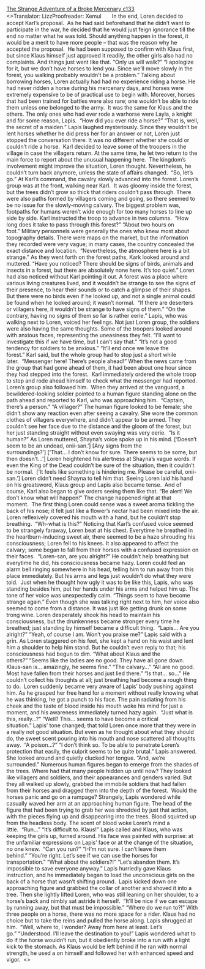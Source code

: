 [The Strange Adventure of a Broke Mercenary c133](https://www.divinedaolibrary.com/the-strange-adventure-of-a-broke-mercenary-chapter-133-from-acceptance-to-chaos/)
<br/><<Previous Chapter Index Next Chapter>>Translator: LizzProofreader: Xemul　　In the end, Loren decided to accept Karl’s proposal.  As he had said beforehand that he didn’t want to participate in the war, he decided that he would just feign ignorance till the end no matter what he was told. Should anything happen in the forest, it would be a merit to have more people – that was the reason why he accepted the proposal.  He had been supposed to confirm with Klaus first, but since Klaus himself just approved it readily, the other girls also had no complaints. And things just went like that. “Only us will walk?” “I apologize for it, but we don’t have horses to lend you. Since we’ll move slowly in the forest, you walking probably wouldn’t be a problem.” Talking about borrowing horses, Loren actually had had no experience riding a horse. He had never ridden a horse during his mercenary days, and horses were extremely expensive to be of practical use to begin with. Moreover, horses that had been trained for battles were also rare; one wouldn’t be able to ride them unless one belonged to the army.  It was the same for Klaus and the others. The only ones who had ever rode a warhorse were Layla, a knight and for some reason, Lapis.  “How did you ever ride a horse?” “That is, well, the secret of a maiden.” Lapis laughed mysteriously. Since they wouldn’t be lent horses whether he did press her for an answer or not, Loren just stopped the conversation there. It was no different whether she could or couldn’t ride a horse.  Karl decided to leave some of the troopers in the village in case the villagers return. At the same time, he let two return to the main force to report about the unusual happening here.  The kingdom’s involvement might improve the situation, Loren thought. Nevertheless, he couldn’t turn back anymore, unless the state of affairs changed.  “So, let’s go.” At Karl’s command, the cavalry slowly advanced into the forest. Loren’s group was at the front, walking near Karl.  It was gloomy inside the forest, but the trees didn’t grow so thick that riders couldn’t pass through. There were also paths formed by villagers coming and going, so there seemed to be no issue for the slowly-moving calvary. The biggest problem was, footpaths for humans weren’t wide enough for too many horses to line up side by side. Karl instructed the troop to advance in two columns.  “How long does it take to pass through this forest?” “About two hours on foot.” Military personnels were generally the ones who knew most about topography details. There were maps on the market, but the information they recorded were very vague; in many cases, the country concealed the exact distance and location.  “Nevertheless, the atmosphere here is a bit strange.” As they went forth on the forest paths, Kark looked around and muttered. “Have you noticed? There should be signs of birds, animals and insects in a forest, but there are absolutely none here. It’s too quiet.” Loren had also noticed without Karl pointing it out. A forest was a place where various living creatures lived, and it wouldn’t be strange to see the signs of their presence, to hear their sounds or to catch a glimpse of their shapes. But there were no birds even if he looked up, and not a single animal could be found when he looked around; it wasn’t normal.  “If there are deserters or villagers here, it wouldn’t be strange to have signs of them.” “On the contrary, having no signs of them so far is rather eerie.” Lapis, who was walking next to Loren, voiced her feelings. Not just Loren group, the soldiers were also having the same thoughts. Some of the troopers looked around with anxious faces, representing the uneasiness they felt. “I’ll want to investigate this if we have time, but I can’t say that.” “It’s not a good tendency for soldiers to be anxious.” “It’ll end once we leave the forest.” Karl said, but the whole group had to stop just a short while later.  “Messenger here! There’s people ahead!” When the news came from the group that had gone ahead of them, it had been about one hour since they had stepped into the forest.  Karl immediately ordered the whole troop to stop and rode ahead himself to check what the messenger had reported. Loren’s group also followed him.  When they arrived at the vanguard, a bewildered-looking soldier pointed to a human figure standing alone on the path ahead and reported to Karl, who was approaching him.  “Captain, there’s a person.” “A villager?” The human figure looked to be female; she didn’t show any reaction even after seeing a cavalry. She wore the common clothes of villagers everywhere, and didn’t appear to be armed. They couldn’t see her face due to the distance and the gloom of the forest, but her just standing straight without even swaying was very eerie.  “Is it human?” As Loren muttered, Shayna’s voice spoke up in his mind. [‘Doesn’t seem to be an undead, onii-san.’] [Any signs from the surroundings?’] [‘That… I don’t know for sure. There seems to be some, but then doesn’t…’] Loren heightened his alertness at Shayna’s vague words. If even the King of the Dead couldn’t be sure of the situation, then it couldn’t be normal.  [‘It feels like something is hindering me. Please be careful, onii-san.’] Loren didn’t need Shayna to tell him that. Seeing Loren laid his hand on his greatsword, Klaus group and Lapis also became tense.  And of course, Karl also began to give orders seeing them like that. “Be alert! We don’t know what will happen!” The change happened right at that moment.  The first thing Loren could sense was a sweet aroma tickling the back of his nose; it felt just like a flower’s nectar had been mixed into the air. Loren reflexively covered his mouth with a hand, but he couldn’t stop breathing.  “Wh-what is this?” Noticing that Karl’s confused voice seemed to be strangely faraway, Loren beat at his chest. Everytime he breathed in the heartburn-inducing sweet air, there seemed to be a haze shrouding his consciousness; Loren fell to his knees. It also appeared to affect the calvary; some began to fall from their horses with a confused expression on their faces.  “Loren-san, are you alright?” He couldn’t help breathing but everytime he did, his consciousness became hazy. Loren could feel an alarm bell ringing somewhere in his head, telling him to run away from this place immediately. But his arms and legs just wouldn’t do what they were told.  Just when he thought how ugly it was to be like this, Lapis, who was standing besides him, put her hands under his arms and helped him up. The tone of her voice was unexpectedly calm. “Things seem to have become strange again.” Even though she was talking right next to him, her voice also seemed to come from a distance. It was just like getting drunk on some trong wine. Loren desperately shook his head to maintain his consciousness, but the drunkenness became stronger every time he breathed; just standing by himself became a difficult thing.  “Lapis… Are you alright?” “Yeah, of course I am. Won’t you praise me?” Lapis said with a grin. As Loren staggered on his feet, she kept a hand on his waist and lent him a shoulder to help him stand. But he couldn’t even reply to that; his consciousness had begun to dim. “What about Klaus and the others?” “Seems like the ladies are no good. They have all gone down. Klaus-san is… amazingly, he seems fine.” “The calvary…” “All are no good. Most have fallen from their horses and just lied there.” “Is that… so…” He couldn’t collect his thoughts at all; just breathing had become a rough thing to do.  Loren suddenly became very aware of Lapis’ body pushing against him. As he grasped her free hand for a moment without really knowing what he was thinking, he got a punch to his face. The pain radiating from his cheek and the taste of blood inside his mouth woke his mind for just a moment, and his awareness immediately turned hazy again.  “Just what is this, really…?” “Well? This… seems to have become a critical situation.” Lapis’ tone changed; that told Loren once more that they were in a really not good situation. But even as he thought about what they should do, the sweet scent pouring into his mouth and nose scattered all thoughts away.  “A poison…?” “I don’t think so. To be able to penetrate Loren’s protection that easily, the culprit seems to be quite brutal.” Lapis answered. She looked around and quietly clucked her tongue. “And, we’re surrounded.” Numerous human figures began to emerge from the shades of the trees. Where had that many people hidden up until now? They looked like villagers and soldiers, and their appearances and genders varied. But they all walked up slowly, grabbed the immobile soldiers that had fallen from their horses and dragged them into the depth of the forest.  Would the horses panic and go on a rampage? Strangely, Lapis wondered while casually waved her arm at an approaching human figure. The head of the figure that had been trying to grab her was shredded by just that action, with the pieces flying up and disappearing into the trees. Blood squirted up from the headless body. The scent of blood woke Loren’s mind a little.  “Run…” “It’s difficult to. Klaus!” Lapis called and Klaus, who was keeping the girls up, turned around. His face was painted with surprise: at the unfamiliar expressions on Lapis’ face or at the change of the situation, no one knew.  “Can you run?” “I-I’m not sure. I can’t leave them behind.” “You’re right. Let’s see if we can use the horses for transportation.” “What about the soldiers?!” “Let’s abandon them. It’s impossible to save everyone anyway.” Lapis hurriedly gave Klaus instruction, and he immediately began to load the unconscious girls on the back of a horse that wasn’t shifting around.  Lapis kicked down one approaching figure and grabbed the collar of another and shoved it into a tree. Then she lightly lifted Loren, who was still leaning on her shoulder, to a horse’s back and nimbly sat astride it herself.  “It’ll be nice if we can escape by running away, but that must be impossible.” “Where do we run to?!” With three people on a horse, there was no more space for a rider. Klaus had no choice but to take the reins and pulled the horse along. Lapis shrugged at him.  “Well, where to, I wonder? Away from here at least. Let’s go.” “Understood. I’ll leave the destination to you!” Lapis wondered what to do if the horse wouldn’t run, but it obediently broke into a run with a light kick to the stomach. As Klaus would be left behind if he ran with normal strength, he used a <Strength Boost> on himself and followed her with enhanced speed and vigor.  <<Previous Chapter Index Next Chapter>>  